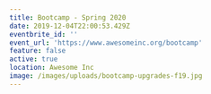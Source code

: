 ```yaml
---
title: Bootcamp - Spring 2020
date: 2019-12-04T22:00:53.429Z
eventbrite_id: ''
event_url: 'https://www.awesomeinc.org/bootcamp'
feature: false
active: true
location: Awesome Inc
image: /images/uploads/bootcamp-upgrades-f19.jpg
---
```


